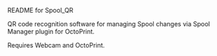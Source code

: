 README for Spool_QR

QR code recognition software for managing Spool changes via Spool Manager plugin for OctoPrint.

Requires Webcam and OctoPrint.
